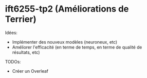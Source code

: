 # ift6255-tp2 (Améliorations de Terrier)

Idées:
- Implémenter des nouveux modèles (neuroneux, etc)
- Améliorer l'efficacité (en terme de temps, en terme de qualité de résultats, etc)

TODOs:
- Créer un Overleaf
